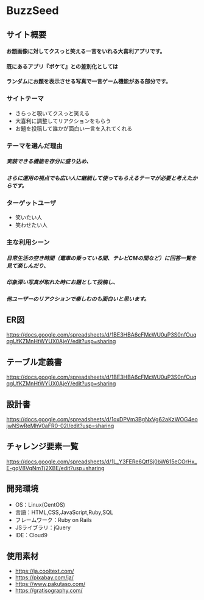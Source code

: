 # BuzzSeed

## サイト概要
#### お題画像に対してクスっと笑える一言をいれる大喜利アプリです。
#### 既にあるアプリ『ボケて』との差別化としては
#### ランダムにお題を表示させる写真で一言ゲーム機能がある部分です。

### サイトテーマ
- さらっと覗いてクスっと笑える
- 大喜利に調整してリアクションをもらう
- お題を投稿して誰かが面白い一言を入れてくれる

### テーマを選んだ理由
##### 実装できる機能を存分に盛り込め、
##### さらに運用の視点でも広い人に継続して使ってもらえるテーマが必要と考えたからです。

### ターゲットユーザ
- 笑いたい人
- 笑わせたい人

### 主な利用シーン
##### 日常生活の空き時間（電車の乗っている間、テレビCMの間など）に回答一覧を見て楽しんだり、
##### 印象深い写真が取れた時にお題として投稿し、
##### 他ユーザーのリアクションで楽しむのも面白いと思います。


## ER図
https://docs.google.com/spreadsheets/d/1BE3HBA6cFMcWU0uP3S0nfOuqqgUfKZMnHtWYUX0AjeY/edit?usp=sharing

## テーブル定義書
https://docs.google.com/spreadsheets/d/1BE3HBA6cFMcWU0uP3S0nfOuqqgUfKZMnHtWYUX0AjeY/edit?usp=sharing

## 設計書
https://docs.google.com/spreadsheets/d/1oxDPVm3BgNxVg62aKzWOG4eojwNSwReMhV0aFR0-02I/edit?usp=sharing

## チャレンジ要素一覧
https://docs.google.com/spreadsheets/d/1L_Y3FERe6QtfSj0bW615eCOrHx_E-gqV8VqNmTj2XBE/edit?usp=sharing

## 開発環境
- OS：Linux(CentOS)
- 言語：HTML,CSS,JavaScript,Ruby,SQL
- フレームワーク：Ruby on Rails
- JSライブラリ：jQuery
- IDE：Cloud9

## 使用素材
- https://ja.cooltext.com/
- https://pixabay.com/ja/
- https://www.pakutaso.com/
- https://gratisography.com/
